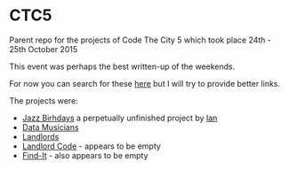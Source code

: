 # CTC5
Parent repo for the projects of Code The City 5 which took place 24th - 25th October 2015

This event was perhaps the best written-up of the weekends. 

For now you can search for these [here](http://codethecity.org/2015/10/) but I will try to provide better links. 

The projects were:

* [Jazz Birhdays](https://github.com/CodeTheCity/jazz_birthdays) a perpetually unfinished project by [Ian](https://github.com/watty62)
* [Data Musicians](https://github.com/CodeTheCity/data-musicians)
* [Landlords](https://github.com/CodeTheCity/landlords)
* [Landlord Code](https://github.com/CodeTheCity/landlord-code) - appears to be empty
* [Find-It](https://github.com/CodeTheCity/find-it) - also appears to be empty


